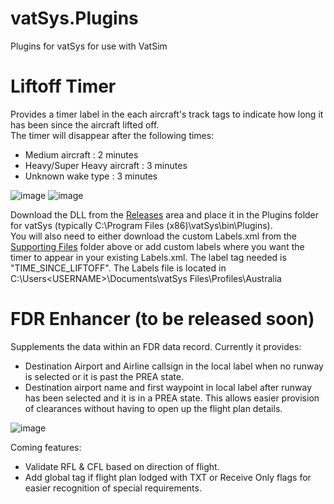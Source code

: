 # vatSys.Plugins
Plugins for vatSys for use with VatSim

# Liftoff Timer
Provides a timer label in the each aircraft's track tags to indicate how long it has been since the aircraft lifted off.  
The timer will disappear after the following times:
- Medium aircraft : 2 minutes
- Heavy/Super Heavy aircraft : 3 minutes
- Unknown wake type : 3 minutes

![image](https://user-images.githubusercontent.com/35731217/154901022-4e9aab5f-b8c5-48d2-8357-1ae64a8e3642.png)   ![image](https://user-images.githubusercontent.com/35731217/154906458-038fcd71-69fb-4abc-b5b4-4a5360fdf834.png)


Download the DLL from the [Releases](https://github.com/JstnMrshll/vatSys.Plugins/releases) area and place it in the Plugins folder for vatSys (typically C:\Program Files (x86)\vatSys\bin\Plugins).  
You will also need to either download the custom Labels.xml from the [Supporting Files](https://github.com/JstnMrshll/vatSys.Plugins/tree/master/Supporting%20Files) folder above or add custom labels where you want the timer to appear in your existing Labels.xml. The label tag needed is "TIME_SINCE_LIFTOFF". The Labels file is located in C:\Users\<USERNAME>\Documents\vatSys Files\Profiles\Australia

# FDR Enhancer (to be released soon)
Supplements the data within an FDR data record. Currently it provides:
- Destination Airport and Airline callsign in the local label when no runway is selected or it is past the PREA state.
- Destination airport name and first waypoint in local label after runway has been selected and it is in a PREA state. This allows easier provision of clearances without having to open up the flight plan details.

![image](https://user-images.githubusercontent.com/35731217/154904387-31c59b29-863c-4bd3-a04e-f3a1a2245323.png)

Coming features:
- Validate RFL & CFL based on direction of flight.
- Add global tag if flight plan lodged with TXT or Receive Only flags for easier recognition of special requirements.
